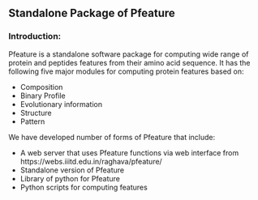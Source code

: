 ## Standalone Package of Pfeature
### Introduction:
Pfeature is a standalone software package for computing wide range of protein and peptides features from their amino acid
sequence. It has the following five major modules for computing protein features based on:<br>
<ul>
      <li>Composition</li>
      <li>Binary Profile</li>
      <li>Evolutionary information</li>
      <li>Structure</li>
      <li>Pattern</li>
</ul>
We have developed number of forms of Pfeature that include: 
<ul>
      <li>A web server that uses Pfeature functions via web interface from https://webs.iiitd.edu.in/raghava/pfeature/ </li>
      <li>Standalone version of Pfeature </li>
      <li>Library of python for Pfeature</li>
      <li>Python scripts for computing features</li>
      </ul>
 
